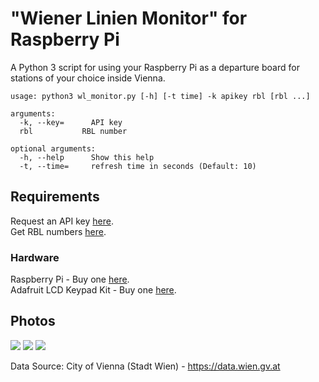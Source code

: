# "Wiener Linien Monitor" for Raspberry Pi
A Python 3 script for using your Raspberry Pi as a departure board for stations of your choice inside Vienna.
```
usage: python3 wl_monitor.py [-h] [-t time] -k apikey rbl [rbl ...]

arguments:
  -k, --key=	  API key
  rbl           RBL number

optional arguments:
  -h, --help	  Show this help
  -t, --time=	  refresh time in seconds (Default: 10)
```
## Requirements
Request an API key [here](https://www.wien.gv.at/formularserver2/user/formular.aspx?pid=3b49a23de1ff43efbc45ae85faee31db&pn=B0718725a79fb40f4bb4b7e0d2d49f1d1).  
Get RBL numbers [here](https://till.mabe.at/rbl/).
### Hardware
Raspberry Pi - Buy one [here](https://www.raspberrypi.org/products/).  
Adafruit LCD Keypad Kit - Buy one [here](https://www.adafruit.com/category/808).

## Photos
![](https://raw.githubusercontent.com/mabe-at/WL-Monitor-Pi/master/PHOTOS/photo1.jpg)
![](https://raw.githubusercontent.com/mabe-at/WL-Monitor-Pi/master/PHOTOS/photo2.jpg)
![](https://raw.githubusercontent.com/mabe-at/WL-Monitor-Pi/master/PHOTOS/photo3.jpg)


Data Source: City of Vienna (Stadt Wien) - https://data.wien.gv.at
